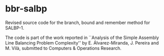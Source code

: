 # bbr-salbp
Revised source code for the branch, bound and remember method for SALBP-1. 

The code is part of the work reported in ``Analysis of the Simple Assembly Line Balancing Problem Complexity'' by E. Álvarez-Miranda, J. Pereira and M. Vilà, submitted to Computers \& Operations Research.
